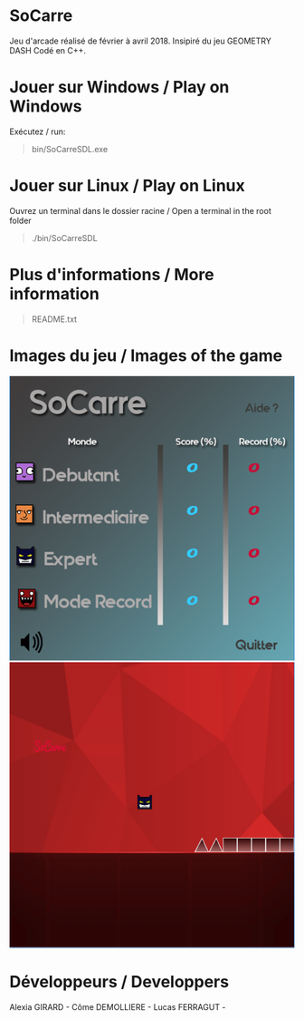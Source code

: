 # SoCarre

Jeu d'arcade réalisé de février à avril 2018.
Insipiré du jeu GEOMETRY DASH
Codé en C++.

# Jouer sur Windows / Play on Windows
Exécutez / run:
> bin/SoCarreSDL.exe

# Jouer sur Linux / Play on Linux
Ouvrez un terminal dans le dossier racine / Open a terminal in the root folder
> ./bin/SoCarreSDL

# Plus d'informations / More information
> README.txt

# Images du jeu / Images of the game
![alt text](https://github.com/ComeDemolliere/SoCarre/blob/master/data/presentation_menu.PNG)
![alt text](https://github.com/ComeDemolliere/SoCarre/blob/master/data/presentation_jeu.png)

# Développeurs / Developpers
Alexia GIRARD - 
Côme DEMOLLIERE - 
Lucas FERRAGUT - 
